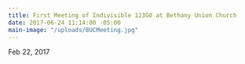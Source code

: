 ```yaml
---
title: First Meeting of Indivisible 123GO at Bethany Union Church
date: 2017-06-24 11:14:00 -05:00
main-image: "/uploads/BUCMeeting.jpg"
---
```


Feb 22, 2017
